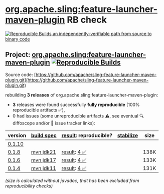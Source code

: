 [org.apache.sling:feature-launcher-maven-plugin](https://central.sonatype.com/artifact/org.apache.sling/feature-launcher-maven-plugin/versions) RB check
=======

[![Reproducible Builds](https://reproducible-builds.org/images/logos/rb.svg) an independently-verifiable path from source to binary code](https://reproducible-builds.org/)

## Project: [org.apache.sling:feature-launcher-maven-plugin](https://central.sonatype.com/artifact/org.apache.sling/feature-launcher-maven-plugin/versions) [![Reproducible Builds](https://img.shields.io/endpoint?url=https://raw.githubusercontent.com/jvm-repo-rebuild/reproducible-central/master/content/org/apache/sling/feature-launcher-maven-plugin/badge.json)](https://github.com/jvm-repo-rebuild/reproducible-central/blob/master/content/org/apache/sling/feature-launcher-maven-plugin/README.md)

Source code: [https://github.com/apache/sling-feature-launcher-maven-plugin.git](https://github.com/apache/sling-feature-launcher-maven-plugin.git)

rebuilding **3 releases** of org.apache.sling:feature-launcher-maven-plugin:
- **3** releases were found successfully **fully reproducible** (100% reproducible artifacts :white_check_mark:),
- 0 had issues (some unreproducible artifacts :warning:, see eventual :mag: diffoscope and/or :memo: issue tracker links):

| version | [build spec](/BUILDSPEC.md) | [result](https://reproducible-builds.org/docs/jvm/): reproducible? | [stabilize](https://github.com/google/oss-rebuild/blob/main/cmd/stabilize/README.md) | size |
| -- | --------- | ------ | ------ | -- |
| [0.1.10](https://central.sonatype.com/artifact/org.apache.sling/feature-launcher-maven-plugin/0.1.10/pom) | | | |
| [0.1.8](https://central.sonatype.com/artifact/org.apache.sling/feature-launcher-maven-plugin/0.1.8/pom) | [mvn jdk21](feature-launcher-maven-plugin-0.1.8.buildspec) | [result](feature-launcher-maven-plugin-0.1.8.buildinfo): [4 :white_check_mark: ](feature-launcher-maven-plugin-0.1.8.buildcompare) | | 138K |
| [0.1.6](https://central.sonatype.com/artifact/org.apache.sling/feature-launcher-maven-plugin/0.1.6/pom) | [mvn jdk17](feature-launcher-maven-plugin-0.1.6.buildspec) | [result](feature-launcher-maven-plugin-0.1.6.buildinfo): [4 :white_check_mark: ](feature-launcher-maven-plugin-0.1.6.buildcompare) | | 133K |
| [0.1.4](https://central.sonatype.com/artifact/org.apache.sling/feature-launcher-maven-plugin/0.1.4/pom) | [mvn jdk11](feature-launcher-maven-plugin-0.1.4.buildspec) | [result](feature-launcher-maven-plugin-0.1.4.buildinfo): [4 :white_check_mark: ](feature-launcher-maven-plugin-0.1.4.buildcompare) | | 131K |

<i>(size is calculated without javadoc, that has been excluded from reproducibility checks)</i>
